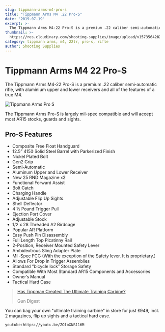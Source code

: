 ```yaml
---
slug: tippmann-arms-m4-pro-s
title: "Tippmann Arms M4 .22 Pro-S"
date: "2019-07-19"
excerpt: >-
  The Tippmann Arms M4-22 Pro-S is a premium .22 caliber semi-automatic rifle, with aluminium upper and lower receivers and all of the features of a true M4.
thumbnail: >-
  https://res.cloudinary.com/shooting-supplies/image/upload/v1573564282/GunOfTheWeek-TippmannArmsProS_fgllrc_mncmfk-1_ngxq5n.jpg
category: tippmann arms, m4, 22lr, pro-s, rifle
author: Shooting Supplies
---
```


# **Tippmann Arms M4 22 Pro-S**

The Tippmann Arms M4-22 Pro-S is a premium .22 caliber semi-automatic rifle, with aluminium upper and lower receivers and all of the features of a true M4.

![Tippmann Arms Pro S](https://res.cloudinary.com/shooting-supplies/image/upload/v1573564282/GunOfTheWeek-TippmannArmsProS_fgllrc_mncmfk-1_ngxq5n.jpg)

The Tippmann Arms Pro-S is largely mil-spec compatible and will accept most AR15 stocks, guards and sights.

## Pro-S Features

- Composite Free Float Handguard
- 12.5” 4150 Solid Steel Barrel with Parkerized Finish
- Nickel Plated Bolt
- Gen2 Grip
- Semi-Automatic
- Aluminum Upper and Lower Receiver
- New 25 RND Magazine x2
- Functional Forward Assist
- Bolt Catch
- Charging Handle
- Adjustable Flip Up Sights
- Shell Deflector
- 4 ½ Pound Trigger Pull
- Ejection Port Cover
- Adjustable Stock
- 1/2 x 28 Threaded A2 Birdcage
- Popular AR Platform
- Easy Push Pin Disassembly
- Full Length Top Picatinny Rail
- 2-Position, Receiver Mounted Safety Lever
- Ambidextrous Sling Adapter Plate
- Mil-Spec FCG (With the exception of the Safety lever. It is proprietary.)
- Allows For Drop in Trigger Assemblies
- Standard “bicycle lock” Storage Safety
- Compatible With Most Standard AR15 Components and Accessories
- Owner’s Manual
- Tactical Hard Case

> [Has Tippman Created The Ultimate Training Carbine?](https://gundigest.com/rifles/ars-rifles/m4-22-pro-has-tippman-created-the-ultimate-training-carbine)
>
> Gun Digest

You can bag your own "ultimate training carbine" in store for just £949, incl. 2 magazines, flip up sights and a tactical hard case.

`youtube:https://youtu.be/ZOloXNR116M`
